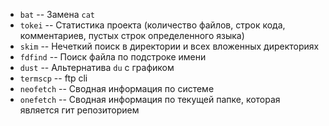 * `bat` -- Замена `cat`
* `tokei` -- Статистика проекта (количество файлов, строк кода, комментариев, пустых строк определенного языка)
* `skim` -- Нечеткий поиск в директории и всех вложенных директориях
* `fdfind` -- Поиск файла по подстроке имени
* `dust` -- Альтернатива `du` с графиком
* `termscp` -- ftp cli
* `neofetch` -- Сводная информация по системе
* `onefetch` -- Сводная информация по текущей папке, которая является гит репозиторием